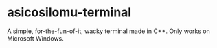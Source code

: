 # asicosilomu-terminal
A simple, for-the-fun-of-it, wacky terminal made in C++. Only works on Microsoft Windows.
